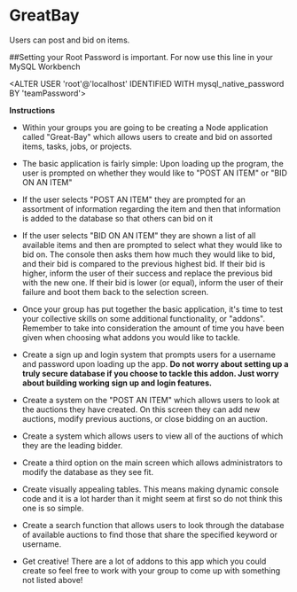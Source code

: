 # GreatBay
Users can post and bid on items.


##Setting your Root Password is important. 
For now use this line in your MySQL Workbench

<ALTER USER 'root'@'localhost' IDENTIFIED WITH mysql_native_password BY 'teamPassword'>


**Instructions**

* Within your groups you are going to be creating a Node application called "Great-Bay" which allows users to create and bid on assorted items, tasks, jobs, or projects.

* The basic application is fairly simple: Upon loading up the program, the user is prompted on whether they would like to "POST AN ITEM" or "BID ON AN ITEM"

* If the user selects "POST AN ITEM" they are prompted for an assortment of information regarding the item and then that information is added to the database so that others can bid on it

* If the user selects "BID ON AN ITEM" they are shown a list of all available items and then are prompted to select what they would like to bid on. The console then asks them how much they would like to bid, and their bid is compared to the previous highest bid. If their bid is higher, inform the user of their success and replace the previous bid with the new one. If their bid is lower (or equal), inform the user of their failure and boot them back to the selection screen.

* Once your group has put together the basic application, it's time to test your collective skills on some additional functionality, or "addons". Remember to take into consideration the amount of time you have been given when choosing what addons you would like to tackle.

* Create a sign up and login system that prompts users for a username and password upon loading up the app. **Do not worry about setting up a truly secure database if you choose to tackle this addon. Just worry about building working sign up and login features.**

* Create a system on the "POST AN ITEM" which allows users to look at the auctions they have created. On this screen they can add new auctions, modify previous auctions, or close bidding on an auction.

* Create a system which allows users to view all of the auctions of which they are the leading bidder.

* Create a third option on the main screen which allows administrators to modify the database as they see fit.

* Create visually appealing tables. This means making dynamic console code and it is a lot harder than it might seem at first so do not think this one is so simple.

* Create a search function that allows users to look through the database of available auctions to find those that share the specified keyword or username.

* Get creative! There are a lot of addons to this app which you could create so feel free to work with your group to come up with something not listed above!
    
